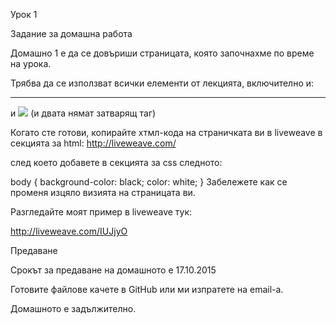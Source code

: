 Урок 1

Задание за домашна работа

Домашно 1 е да се довъриши страницата, която започнахме по време на урока.

Трябва да се използват всички елементи от лекцията, включително и: <hr> и <img src="ENTER_HERE_A_IMAGE_URL"> (и двата нямат затварящ таг)

Когато сте готови, копирайте хтмл-кода на страничката ви в liveweave в секцията за html: http://liveweave.com/

след което добавете в секцията за css следното:

body {
    background-color: black;
    color: white;
}
Забележете как се променя изцяло визията на страницата ви.

Разгледайте моят пример в liveweave тук:

http://liveweave.com/IUJjyO

Предаване

Срокът за предаване на домашното е 17.10.2015

Готовите файлове качете в GitHub или ми изпратете на email-a.

Домашното е задължително.